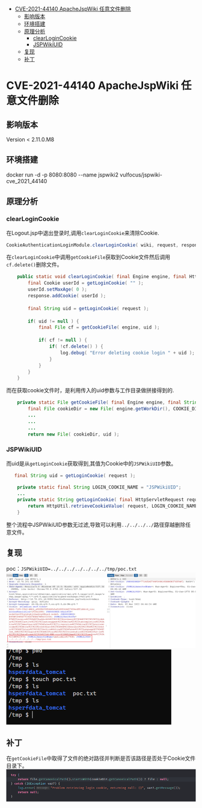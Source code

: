- [CVE-2021-44140 ApacheJspWiki 任意文件删除](#cve-2021-44140-apachejspwiki-任意文件删除)
  - [影响版本](#影响版本)
  - [环境搭建](#环境搭建)
  - [原理分析](#原理分析)
    - [clearLoginCookie](#clearlogincookie)
    - [JSPWikiUID](#jspwikiuid)
  - [复现](#复现)
  - [补丁](#补丁)
# CVE-2021-44140 ApacheJspWiki 任意文件删除
## 影响版本
Version < 2.11.0.M8
## 环境搭建
docker run -d -p 8080:8080 --name jspwiki2  vulfocus/jspwiki-cve_2021_44140
## 原理分析
### clearLoginCookie
在Logout.jsp中退出登录时,调用`clearLoginCookie`来清除Cookie.
```java
CookieAuthenticationLoginModule.clearLoginCookie( wiki, request, response );
```
在`clearLoginCookie`中调用`getCookieFile`获取到Cookie文件然后调用`cf.delete()`删除文件。
```java
    public static void clearLoginCookie( final Engine engine, final HttpServletRequest request, final HttpServletResponse response ) {
        final Cookie userId = getLoginCookie( "" );
        userId.setMaxAge( 0 );
        response.addCookie( userId );

        final String uid = getLoginCookie( request );

        if( uid != null ) {
            final File cf = getCookieFile( engine, uid );

            if( cf != null ) {
                if( !cf.delete() ) {
                    log.debug( "Error deleting cookie login " + uid );
                }
            }
        }
    }
```
而在获取cookie文件时，是利用传入的uid参数与工作目录做拼接得到的.
```java
    private static File getCookieFile( final Engine engine, final String uid ) {
        final File cookieDir = new File( engine.getWorkDir(), COOKIE_DIR );
        ...
        ...
        ...
        return new File( cookieDir, uid );
```
### JSPWikiUID
而uid是从`getLoginCookie`获取得到,其值为Cookie中的`JSPWikiUID`参数。
```java
   final String uid = getLoginCookie( request );
```
```java
    private static final String LOGIN_COOKIE_NAME = "JSPWikiUID";
    ...
    private static String getLoginCookie( final HttpServletRequest request ) {
        return HttpUtil.retrieveCookieValue( request, LOGIN_COOKIE_NAME );
    }
```
整个流程中JSPWikiUID参数无过滤,导致可以利用`../../../../`路径穿越删除任意文件。
## 复现
poc：`JSPWikiUID=../../../../../../../tmp/poc.txt`
![](1.png)
![](2.png)
## 补丁
在`getCookieFile`中取得了文件的绝对路径并判断是否该路径是否处于Cookie文件目录下。
![](3.png)